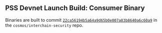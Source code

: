 ## PSS Devnet Launch Build: Consumer Binary

Binaries are built to commit [`22ca56194b5a64a9d65b0e007a83b8640a6c60a9`](https://github.com/cosmos/interchain-security/commit/22ca56194b5a64a9d65b0e007a83b8640a6c60a9) in the `cosmos/interchain-security` repo.
